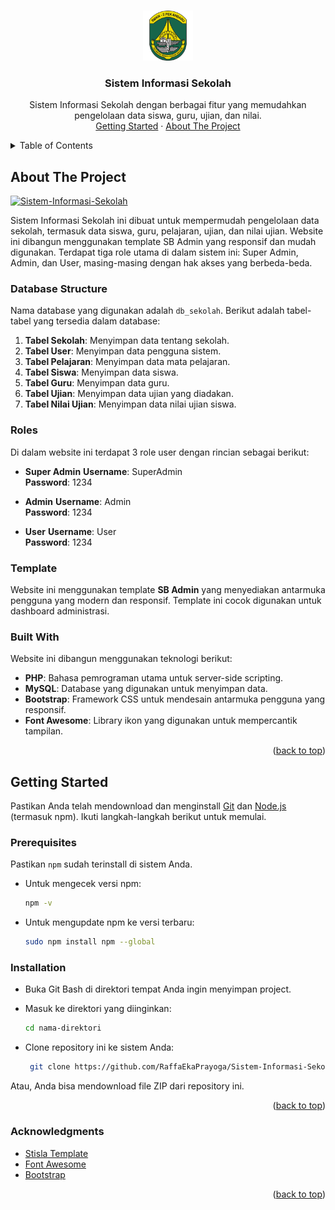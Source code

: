 <a id="readme-top"></a>
<!-- PROJECT LOGO -->
<br />
<div align="center">
  <a href="https://github.com/RaffaEkaPrayoga/minimarket-raffa-v2.git">
    <img src="asset/image/logo.png" alt="Logo" width="80" height="80">
  </a>

<h3 align="center">Sistem Informasi Sekolah</h3>

  <p align="center">
    Sistem Informasi Sekolah dengan berbagai fitur yang memudahkan pengelolaan data siswa, guru, ujian, dan nilai.
    <br />
    <a href="#getting-started">Getting Started</a>
    ·
    <a href="#about-the-project">About The Project</a>
  </p>
</div>

<!-- TABLE OF CONTENTS -->
<details>
  <summary>Table of Contents</summary>
  <ol>
    <li>
      <a href="#about-the-project">About The Project</a>
      <ul>
        <li><a href="#database-structure">Database Structure</a></li>
        <li><a href="#roles">Roles</a></li>
        <li><a href="#template">Template</a></li>
        <li><a href="#built-with">Built With</a></li>
      </ul>
    </li>
    <li>
      <a href="#getting-started">Getting Started</a>
      <ul>
        <li><a href="#prerequisites">Prerequisites</a></li>
        <li><a href="#installation">Installation</a></li>
      </ul>
    </li>
    <li><a href="#acknowledgments">Acknowledgments</a></li>
  </ol>
</details>

<!-- ABOUT THE PROJECT -->

## About The Project

[![Sistem-Informasi-Sekolah][product-screenshot]]()

Sistem Informasi Sekolah ini dibuat untuk mempermudah pengelolaan data sekolah, termasuk data siswa, guru, pelajaran, ujian, dan nilai ujian. Website ini dibangun menggunakan template SB Admin yang responsif dan mudah digunakan. Terdapat tiga role utama di dalam sistem ini: Super Admin, Admin, dan User, masing-masing dengan hak akses yang berbeda-beda.

### Database Structure

Nama database yang digunakan adalah `db_sekolah`. Berikut adalah tabel-tabel yang tersedia dalam database:

1. **Tabel Sekolah**: Menyimpan data tentang sekolah.
2. **Tabel User**: Menyimpan data pengguna sistem.
3. **Tabel Pelajaran**: Menyimpan data mata pelajaran.
4. **Tabel Siswa**: Menyimpan data siswa.
5. **Tabel Guru**: Menyimpan data guru.
6. **Tabel Ujian**: Menyimpan data ujian yang diadakan.
7. **Tabel Nilai Ujian**: Menyimpan data nilai ujian siswa.

### Roles

Di dalam website ini terdapat 3 role user dengan rincian sebagai berikut:

- **Super Admin** 
  **Username**: SuperAdmin  
  **Password**: 1234

- **Admin**
  **Username**: Admin  
  **Password**: 1234

- **User**
  **Username**: User  
  **Password**: 1234

### Template

Website ini menggunakan template **SB Admin** yang menyediakan antarmuka pengguna yang modern dan responsif. Template ini cocok digunakan untuk dashboard administrasi.

### Built With

Website ini dibangun menggunakan teknologi berikut:

- **PHP**: Bahasa pemrograman utama untuk server-side scripting.
- **MySQL**: Database yang digunakan untuk menyimpan data.
- **Bootstrap**: Framework CSS untuk mendesain antarmuka pengguna yang responsif.
- **Font Awesome**: Library ikon yang digunakan untuk mempercantik tampilan.

<p align="right">(<a href="#readme-top">back to top</a>)</p>

<!-- GETTING STARTED -->

## Getting Started

Pastikan Anda telah mendownload dan menginstall <a href="https://git-scm.com/downloads">Git</a> dan <a href="https://nodejs.org/">Node.js</a> (termasuk npm). Ikuti langkah-langkah berikut untuk memulai.

### Prerequisites

Pastikan `npm` sudah terinstall di sistem Anda.

- Untuk mengecek versi npm:

  ```sh
  npm -v

- Untuk mengupdate npm ke versi terbaru:

    ```sh
    sudo npm install npm --global

### Installation

- Buka Git Bash di direktori tempat Anda ingin menyimpan project.

- Masuk ke direktori yang diinginkan:

    ```sh
    cd nama-direktori
- Clone repository ini ke sistem Anda:

   ```sh
    git clone https://github.com/RaffaEkaPrayoga/Sistem-Informasi-Sekolah.git
Atau, Anda bisa mendownload file ZIP dari repository ini.

<p align="right">(<a href="#readme-top">back to top</a>)</p>

### Acknowledgments
- [Stisla Template](https://github.com/stisla/stisla)
- [Font Awesome](https://fontawesome.com/icons)
- [Bootstrap](https://getbootstrap.com/)
<p align="right">(<a href="#readme-top">back to top</a>)</p>

[product-screenshot]: asset/image/ss-dashboard.png
